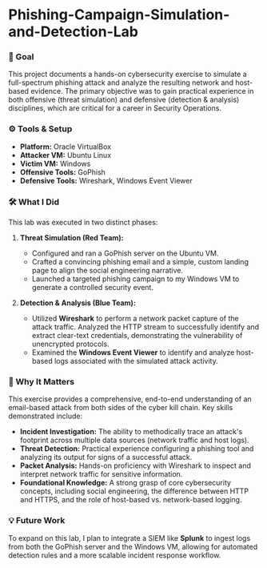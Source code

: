 # Phishing-Campaign-Simulation-and-Detection-Lab


### 🎯 Goal

This project documents a hands-on cybersecurity exercise to simulate a full-spectrum phishing attack and analyze the resulting network and host-based evidence. The primary objective was to gain practical experience in both offensive (threat simulation) and defensive (detection & analysis) disciplines, which are critical for a career in Security Operations.

### ⚙️ Tools & Setup

* **Platform:** Oracle VirtualBox
* **Attacker VM:** Ubuntu Linux
* **Victim VM:** Windows
* **Offensive Tools:** GoPhish
* **Defensive Tools:** Wireshark, Windows Event Viewer

### 🛠️ What I Did

This lab was executed in two distinct phases:

1.  **Threat Simulation (Red Team):**
    * Configured and ran a GoPhish server on the Ubuntu VM.
    * Crafted a convincing phishing email and a simple, custom landing page to align the social engineering narrative.
    * Launched a targeted phishing campaign to my Windows VM to generate a controlled security event.

2.  **Detection & Analysis (Blue Team):**
    * Utilized **Wireshark** to perform a network packet capture of the attack traffic. Analyzed the HTTP stream to successfully identify and extract clear-text credentials, demonstrating the vulnerability of unencrypted protocols.
    * Examined the **Windows Event Viewer** to identify and analyze host-based logs associated with the simulated attack activity.

### 🧠 Why It Matters

This exercise provides a comprehensive, end-to-end understanding of an email-based attack from both sides of the cyber kill chain. Key skills demonstrated include:

* **Incident Investigation:** The ability to methodically trace an attack's footprint across multiple data sources (network traffic and host logs).
* **Threat Detection:** Practical experience configuring a phishing tool and analyzing its output for signs of a successful attack.
* **Packet Analysis:** Hands-on proficiency with Wireshark to inspect and interpret network traffic for sensitive information.
* **Foundational Knowledge:** A strong grasp of core cybersecurity concepts, including social engineering, the difference between HTTP and HTTPS, and the role of host-based vs. network-based logging.

### 💡 Future Work

To expand on this lab, I plan to integrate a SIEM like **Splunk** to ingest logs from both the GoPhish server and the Windows VM, allowing for automated detection rules and a more scalable incident response workflow.

